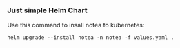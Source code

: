 ### Just simple Helm Chart

Use this command to insall notea to kubernetes:

`helm upgrade --install notea -n notea -f values.yaml .`
